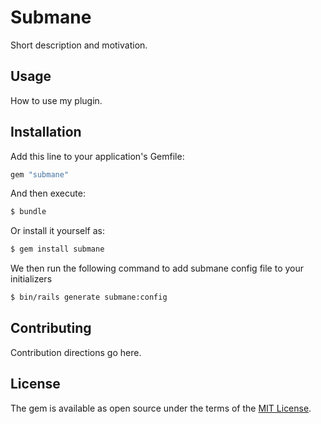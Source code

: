 # Submane
Short description and motivation.

## Usage
How to use my plugin.

## Installation
Add this line to your application's Gemfile:

```ruby
gem "submane"
```

And then execute:
```bash
$ bundle
```

Or install it yourself as:
```bash
$ gem install submane
```

We then run the following command to add submane config file to your initializers
```bash
$ bin/rails generate submane:config
```

## Contributing
Contribution directions go here.

## License
The gem is available as open source under the terms of the [MIT License](https://opensource.org/licenses/MIT).
